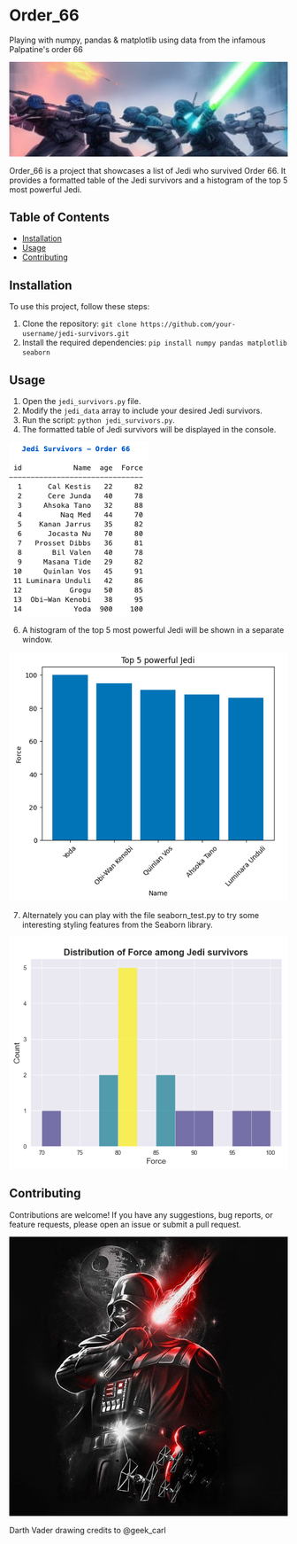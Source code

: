 # Order_66
Playing with numpy, pandas &amp; matplotlib using data from the infamous Palpatine's order 66

![order66](img/order66.jpeg)

Order_66 is a project that showcases a list of Jedi who survived Order 66. It provides a formatted table of the Jedi survivors and a histogram of the top 5 most powerful Jedi.

## Table of Contents
- [Installation](#installation)
- [Usage](#usage)
- [Contributing](#contributing)

## Installation

To use this project, follow these steps:

1. Clone the repository: `git clone https://github.com/your-username/jedi-survivors.git`
2. Install the required dependencies: `pip install numpy pandas matplotlib seaborn`

## Usage

1. Open the `jedi_survivors.py` file.
2. Modify the `jedi_data` array to include your desired Jedi survivors.
3. Run the script: `python jedi_survivors.py`.
4. The formatted table of Jedi survivors will be displayed in the console.

![table.png](img/table.png)

6. A histogram of the top 5 most powerful Jedi will be shown in a separate window.

![histogram.png](img/histogram.png)

7. Alternately you can play with the file seaborn_test.py to try some interesting styling features from the Seaborn library.

![seaborn.png](img/seaborn.png)

## Contributing

Contributions are welcome! If you have any suggestions, bug reports, or feature requests, please open an issue or submit a pull request.

![darth_vader](img/darth_vader.jpeg)

Darth Vader drawing credits to @geek_carl

